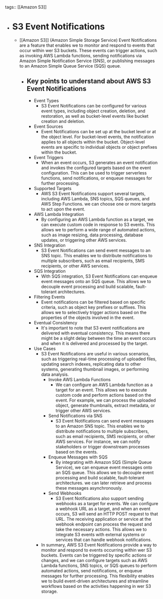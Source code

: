 tags:: [[Amazon S3]]

- # S3 Event Notifications
	- [[Amazon S3]] (Amazon Simple Storage Service) Event Notifications are a feature that enables we to monitor and respond to events that occur within wer S3 buckets. These events can trigger actions, such as invoking AWS Lambda functions, sending notifications via Amazon Simple Notification Service (SNS), or publishing messages to an Amazon Simple Queue Service (SQS) queue.
		- ## Key points to understand about AWS S3 Event Notifications
			- Event Types
				- S3 Event Notifications can be configured for various event types, including object creation, deletion, and restoration, as well as bucket-level events like bucket creation and deletion.
			- Event Sources
				- Event Notifications can be set up at the bucket level or at the object level. For bucket-level events, the notification applies to all objects within the bucket. Object-level events are specific to individual objects or object prefixes within the bucket.
			- Event Triggers
				- When an event occurs, S3 generates an event notification and invokes the configured targets based on the event configuration. This can be used to trigger serverless functions, send notifications, or enqueue messages for further processing.
			- Supported Targets
				- AWS S3 Event Notifications support several targets, including AWS Lambda, SNS topics, SQS queues, and AWS Step Functions. we can choose one or more targets to act upon the event.
			- AWS Lambda Integration
				- By configuring an AWS Lambda function as a target, we can execute custom code in response to S3 events. This allows we to perform a wide range of automated actions, such as image resizing, data processing, database updates, or triggering other AWS services.
			- SNS Integration
				- S3 Event Notifications can send event messages to an SNS topic. This enables we to distribute notifications to multiple subscribers, such as email recipients, SMS recipients, or other AWS services.
			- SQS Integration
				- With SQS integration, S3 Event Notifications can enqueue event messages onto an SQS queue. This allows we to decouple event processing and build scalable, fault-tolerant architectures.
			- Filtering Events
				- Event notifications can be filtered based on specific criteria, such as object key prefixes or suffixes. This allows we to selectively trigger actions based on the properties of the objects involved in the event.
			- Eventual Consistency
				- It's important to note that S3 event notifications are delivered with eventual consistency. This means there might be a slight delay between the time an event occurs and when it is delivered and processed by the target.
			- Use Cases
				- S3 Event Notifications are useful in various scenarios, such as triggering real-time processing of uploaded files, updating search indexes, replicating data to other systems, generating thumbnail images, or performing data analysis.
					- Invoke AWS Lambda Functions
						- We can configure an AWS Lambda function as a target for an event. This allows we to execute custom code and perform actions based on the event. For example, we can process the uploaded object, generate thumbnails, extract metadata, or trigger other AWS services.
					- Send Notifications via SNS
						- S3 Event Notifications can send event messages to an Amazon SNS topic. This enables we to distribute notifications to multiple subscribers, such as email recipients, SMS recipients, or other AWS services. For instance, we can notify stakeholders or trigger downstream processes based on the events.
					- Enqueue Messages with SQS
						- By integrating with Amazon SQS (Simple Queue Service), we can enqueue event messages onto an SQS queue. This allows we to decouple event processing and build scalable, fault-tolerant architectures. we can later retrieve and process these messages asynchronously.
					- Send Webhooks
						- S3 Event Notifications also support sending webhooks as a target for events. We can configure a webhook URL as a target, and when an event occurs, S3 will send an HTTP POST request to that URL. The receiving application or service at the webhook endpoint can process the request and take the necessary actions. This allows we to integrate S3 events with external systems or services that can handle webhook notifications.
				- In summary, AWS S3 Event Notifications provide a way to monitor and respond to events occurring within wer S3 buckets. Events can be triggered by specific actions or changes, and we can configure targets such as AWS Lambda functions, SNS topics, or SQS queues to perform automated actions, send notifications, or enqueue messages for further processing. This flexibility enables we to build event-driven architectures and streamline workflows based on the activities happening in wer S3 storage.